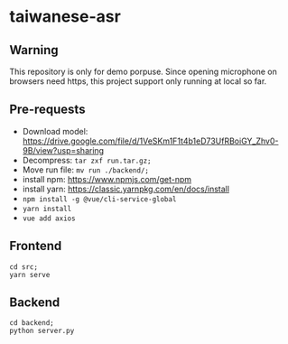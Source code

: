 # taiwanese-asr

## Warning
This repository is only for demo porpuse. Since opening microphone on browsers need https, this project support only running at local so far.

## Pre-requests
- Download model: https://drive.google.com/file/d/1VeSKm1F1t4b1eD73UfRBoiGY_Zhv0-9B/view?usp=sharing
- Decompress: `tar zxf run.tar.gz;`
- Move run file: `mv run ./backend/;`
- install npm: https://www.npmjs.com/get-npm
- install yarn: https://classic.yarnpkg.com/en/docs/install
- `npm install -g @vue/cli-service-global`
- `yarn install`
- `vue add axios`

## Frontend
```
cd src;
yarn serve
```

## Backend
```
cd backend;
python server.py
```
